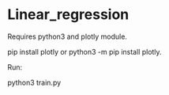 # Linear_regression

Requires python3 and plotly module.

pip install plotly or python3 -m pip install plotly.

Run:

python3 train.py
